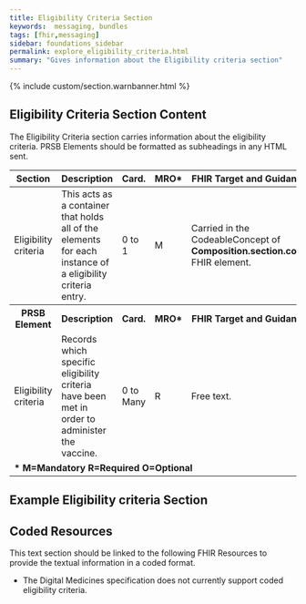 ```yaml
---
title: Eligibility Criteria Section
keywords:  messaging, bundles
tags: [fhir,messaging]
sidebar: foundations_sidebar
permalink: explore_eligibility_criteria.html
summary: "Gives information about the Eligibility criteria section"
---
```


{% include custom/section.warnbanner.html %}

## Eligibility Criteria Section Content ##
The Eligibility Criteria section carries information about the eligibility criteria. PRSB Elements should be formatted as subheadings in any HTML sent.


<table style="width:100%;max-width: 100%;">
	<thead>
		<tr>
			<th width="15%">Section</th>
			<th width="35%">Description</th>
			<th width="5%">Card.</th>
			<th width="5%">MRO*</th>
			<th width="40%">FHIR Target and Guidance</th>
		</tr>
	</thead>
 <tbody>
  <tr>
   <td>Eligibility criteria</td>
   <td>This acts as a container that holds all of the elements for each instance of a eligibility criteria entry.</td>
   <td>0 to 1</td>
   <td>M</td>
	<td>Carried in the CodeableConcept of <b>Composition.section.code</b> FHIR element.</td>
  </tr>
		<tr>
			<th>PRSB Element</th>
			<th>Description</th>
			<th>Card.</th>
			<th>MRO*</th>
			<th>FHIR Target and Guidance</th>		
		</tr>
  <tr>
   <td>Eligibility criteria</td>
   <td>Records which specific eligibility criteria have been met in order to administer the vaccine.</td>
   <td>0 to Many</td>
   <td>R</td>
   <td>Free text.</td>
  </tr>
		<tr>
		<td colspan="5"><b>* M=Mandatory R=Required O=Optional</b></td>
		</tr>
 </tbody>
</table>


## Example Eligibility criteria Section ##

<script src="https://gist.github.com/IOPS-DEV/19c8063f90b45e8b2ee1f6d9edf96287.js"></script>

## Coded Resources ##

This text section should be linked to the following FHIR Resources to provide the textual information in a coded format.

- The Digital Medicines specification does not currently support coded eligibility criteria.